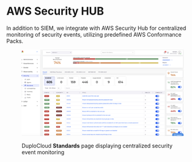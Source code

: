 # AWS Security HUB

In addition to SIEM, we integrate with AWS Security Hub for centralized monitoring of security events, utilizing predefined AWS Conformance Packs.

<figure><img src="../../.gitbook/assets/image (413).png" alt=""><figcaption><p>DuploCloud <strong>Standards</strong> page displaying centralized security event monitoring</p></figcaption></figure>
